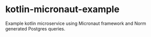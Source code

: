 # kotlin-micronaut-example
Example kotlin microservice using Micronaut framework and Norm generated Postgres queries.
